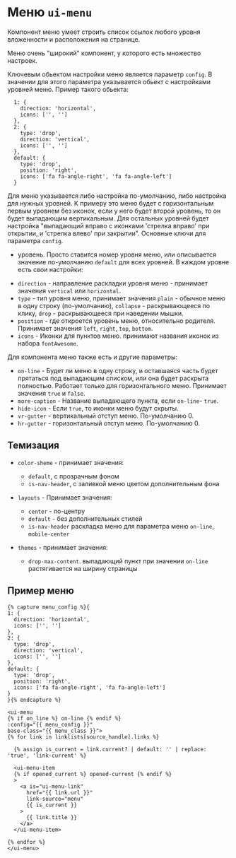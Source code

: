 # Меню `ui-menu`

Компонент меню умеет строить список ссылок любого уровня вложенности и расположения на странице.

Меню очень "широкий" компонент, у которого есть множество настроек.

Ключевым обьектом настройки меню является параметр `config`. В значении для этого параметра указывается обьект с настройками уровней меню.
Пример такого обьекта:
```
  1: {
    direction: 'horizontal',
    icons: ['', '']
  },
  2: {
    type: 'drop',
    direction: 'vertical',
    icons: ['', '']
  },
  default: {
    type: 'drop',
    position: 'right',
    icons: ['fa fa-angle-right', 'fa fa-angle-left']
  }
```
Для меню указывается либо настройка по-умолчанию, либо настройка для нужных уровней.
К примеру это меню будет с горизонтальным первым уровнем без иконок, если у него будет второй уровень, то он будет выпадающим вертикальным. Для остальных уровней будет настройка "выпадающий вправо с иконками 'стрелка вправо' при открытии, и 'стрелка влево' при закрытии".
Основные ключи для параметра `config`.
- уровень. Просто ставится номер уровня меню, или описывается значение по-умолчанию `default` для всех уровней.
В каждом уровне есть свои настройки:
* `direction` - направление раскладки уровня меню - принимает значения `vertical` или `horizontal`.
* `type` - тип уровня меню, принимает значения `plain` - обычное меню в одну строку (по-умолчанию), `collapse` - раскрывающееся по клику,  `drop` - раскрывающееся при наведении мышки.
* `position` - где откроется уровень меню, относительно родителя. Принимает значения `left`, `right`, `top`, `bottom`.
* `icons`  - Иконки для пунктов меню. принимают названия иконок из набора `fontAwesome`.

Для компонента меню также есть и другие параметры:
 - `on-line` - Будет ли меню в одну строку, и оставшаяся часть будет прятаться под выпадающим списком, или она будет раскрыта полностью. Работает только для горизонтального меню. Принимает значения `true` и `false`.
 - `more-caption` - Название выпадающего пункта, если `on-line`- `true`.
 - `hide-icon` - Если `true`, то иконки меню будут скрыты.
 - `vr-gutter` - вертикальный отступ меню. По-умолчанию 0.
 - `hr-gutter` - горизонтальный отступ меню. По-умолчанию 0.

## Темизация
  - `color-sheme` -  принимает значения:
     * `default`, с прозрачным фоном
     * `is-nav-header`, с заливкой меню цветом дополнительным фона

  - `layouts` - Принимает значения:
    * `center` - по-центру
    * `default` - без дополнительных стилей
    * `is-nav-header` раскладка меню для параметра меню `on-line`, `mobile-center`
  - `themes` - принимает значения:
    * `drop-max-content`. выпадающий пункт при значении `on-line` растягивается на ширину страницы

## Пример меню
  ```
  {% capture menu_config %}{
  1: {
    direction: 'horizontal',
    icons: ['', '']
  },
  2: {
    type: 'drop',
    direction: 'vertical',
    icons: ['', '']
  },
  default: {
    type: 'drop',
    position: 'right',
    icons: ['fa fa-angle-right', 'fa fa-angle-left']
  }
}{% endcapture %}

<ui-menu
{% if on_line %} on-line {% endif %}
 :config="{{ menu_config }}"
 base-class="{{ menu_class }}">
  {% for link in linklists[source_handle].links %}

    {% assign is_current = link.current? | default: '' | replace: 'true', 'link-current' %}

    <ui-menu-item
    {% if opened_current %} opened-current {% endif %}
    >
      <a is="ui-menu-link"
        href="{{ link.url }}"
        link-source="menu"
        {{ is_current }}
      >
        {{ link.title }}
      </a>
    </ui-menu-item>

  {% endfor %}
</ui-menu>
```

